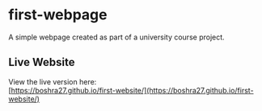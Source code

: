 # first-webpage
A simple webpage created as part of a university course project.

## Live Website

View the live version here:  
 [https://boshra27.github.io/first-website/](https://boshra27.github.io/first-website/)
